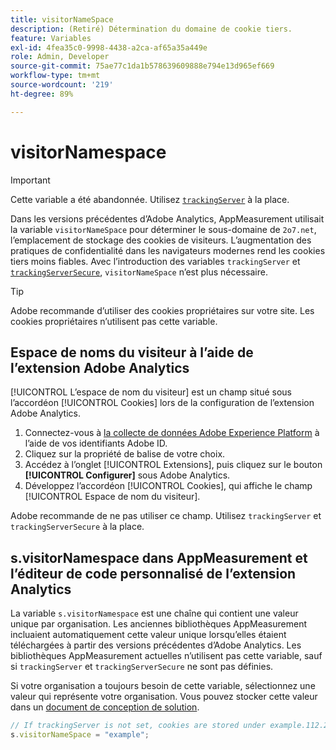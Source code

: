```yaml
---
title: visitorNameSpace
description: (Retiré) Détermination du domaine de cookie tiers.
feature: Variables
exl-id: 4fea35c0-9998-4438-a2ca-af65a35a449e
role: Admin, Developer
source-git-commit: 75ae77c1da1b578639609888e794e13d965ef669
workflow-type: tm+mt
source-wordcount: '219'
ht-degree: 89%

---
```


# visitorNamespace

>[!IMPORTANT]
>
>Cette variable a été abandonnée. Utilisez [`trackingServer`](trackingserver.md) à la place.

Dans les versions précédentes d’Adobe Analytics, AppMeasurement utilisait la variable `visitorNameSpace` pour déterminer le sous-domaine de `2o7.net`, l’emplacement de stockage des cookies de visiteurs. L’augmentation des pratiques de confidentialité dans les navigateurs modernes rend les cookies tiers moins fiables. Avec l’introduction des variables `trackingServer` et [`trackingServerSecure`](trackingserversecure.md), `visitorNameSpace` n’est plus nécessaire.

>[!TIP]
>
>Adobe recommande d’utiliser des cookies propriétaires sur votre site. Les cookies propriétaires n’utilisent pas cette variable.

## Espace de noms du visiteur à l’aide de l’extension Adobe Analytics

[!UICONTROL L’espace de nom du visiteur] est un champ situé sous l’accordéon [!UICONTROL Cookies] lors de la configuration de l’extension Adobe Analytics.

1. Connectez-vous à [la collecte de données Adobe Experience Platform](https://experience.adobe.com/data-collection) à l’aide de vos identifiants Adobe ID.
2. Cliquez sur la propriété de balise de votre choix.
3. Accédez à l’onglet [!UICONTROL Extensions], puis cliquez sur le bouton **[!UICONTROL Configurer]** sous Adobe Analytics.
4. Développez l’accordéon [!UICONTROL Cookies], qui affiche le champ [!UICONTROL Espace de nom du visiteur].

Adobe recommande de ne pas utiliser ce champ. Utilisez `trackingServer` et `trackingServerSecure` à la place.

## s.visitorNamespace dans AppMeasurement et l’éditeur de code personnalisé de l’extension Analytics

La variable `s.visitorNamespace` est une chaîne qui contient une valeur unique par organisation. Les anciennes bibliothèques AppMeasurement incluaient automatiquement cette valeur unique lorsqu’elles étaient téléchargées à partir des versions précédentes d’Adobe Analytics. Les bibliothèques AppMeasurement actuelles n’utilisent pas cette variable, sauf si `trackingServer` et `trackingServerSecure` ne sont pas définies.

Si votre organisation a toujours besoin de cette variable, sélectionnez une valeur qui représente votre organisation. Vous pouvez stocker cette valeur dans un [document de conception de solution](../../prepare/solution-design.md).

```js
// If trackingServer is not set, cookies are stored under example.112.2o7.net
s.visitorNameSpace = "example";
```
